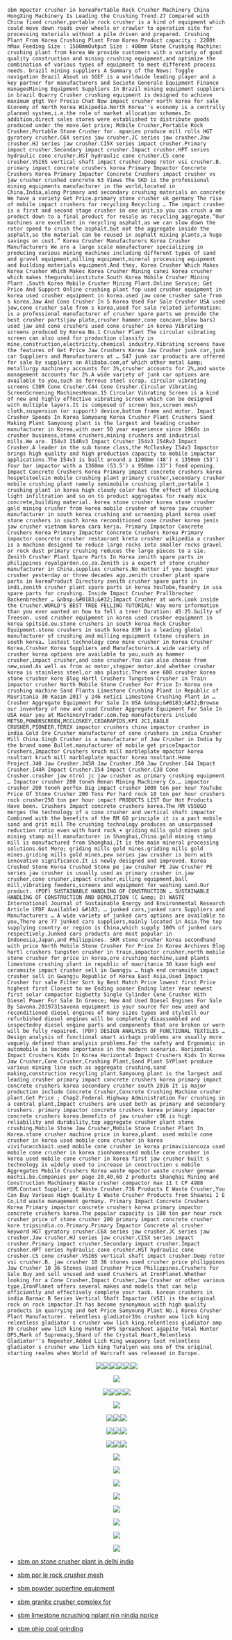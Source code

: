 
```
sbm mpactor crusher in koreaPortable Rock Crusher Machinery China HongXing Machinery Is Leading the Crushing Trend.27 Compared with China fixed crusher,portable rock crusher is a kind of equipment which could move down roads over wheels or crawler to operation site for processing materials without a pile driven and prepared. Crushing Plant From Korea Crushing Plant From Korea Product capacity : 2200t hMax Feeding Size : 1500mmOutput Size : 400mm Stone Crushing Machine: crushing plant from korea We provide customers with a variety of good quality construction and mining crushing equipment,and optimize the combination of various types of equipment to meet different process needs. brazil mining suppliers A Summary of the News: Toggle navigation Brazil About us SGEF is a worldwide leading player and a key partner for manufacturers and Societe Generale Equipment Finance managesMining Equipment Suppliers In Brazil mining equipment suppliers in brazil Quarry Crusher crushing equipment is designed to achieve maximum gtgt Ver Precio Chat Now impact crusher north korea for sale Economy of North Korea Wikipedia.North Korea''s economy is a centrally planned system,i.e.the role of market allocation schemes.In addition,direct sales stores were established to distribute goods produced under the move.Get price; Mobile Crusher,Portable Rock Crusher,Portable Stone Crusher for. mpanies produce mill rolls HGT gyratory crusher.C6X series jaw crusher.JC series jaw crusher.Jaw crusher.HJ series jaw crusher.CI5X series impact crusher.Primary impact crusher.Secondary impact crusher.Impact crusher.HPT series hydraulic cone crusher.HST hydraulic cone crusher.CS cone crusher.VSI6S vertical shaft impact crusher.Deep rotor vsi crusher.B. primary impact concrete crushers korea Primary Impactor Concrete Crushers Korea Primary Impactor Concrete Crushers impact crusher vs jaw crusher crushed concrete 63 Views The SKD is the professional mining equipments manufacturer in the world,located in China,India,along Primary and secondary crushing materials on concrete We have a variety Get Price.primary stone crusher uk germany The rise of mobile impact crushers for recycling Recycling … The impact crusher is a first and second stage crusher in one unit,so you can crush a mm product down to a final product for resale as recycling aggregate.“Our machines are excellent in recycling asphalt,as we can slow down the rotor speed to crush the asphalt,but not the aggregate inside the asphalt,so the material can be reused in asphalt mixing plants,a huge savings on cost.” Korea Crusher Manufacturers Korea Crusher Manufacturers We are a large scale manufacturer specializing in producing various mining machines including different types of sand and gravel equipment,milling equipment,mineral processing equipment and building materials equipment.And they. Korea Crusher Which Makes Korea Crusher Which Makes Korea Crusher Mining canei korea crusher which makes thegurukulinstitute.South Korea Mobile Crusher Mining Plant .South Korea Mobile Crusher Mining Plant.Online Service; Get Price And Support Online crushing plant fop used crusher equipment in korea used crusher equipment in korea.used jaw cone crusher sale from s korea.Jaw And Cone Crusher In S Korea Used For Sale Crusher USA used jow,cone crusher sale from s korea,used for sale related information: is a professional manufacturer of crusher spare parts we provide the best crusher parts(jaw plate,crusher hammer,cone concave,blow bars) used jaw and cone crushers used cone crusher in korea Vibrating screens produced by Korea No.1 Crusher Plant The circular vibrating screen can also used for production classify in mine,construction,electricity,chemical industry.Vibrating screens have the features of Get Price Jaw Crushers Korea Jaw Crusher junk car,junk car Suppliers and Manufacturers at … 547 junk car products are offered for sale by suppliers on Alibaba.com,of which other metal &amp; metallurgy machinery accounts for 3%,crusher accounts for 2%,and waste management accounts for 2%.A wide variety of junk car options are available to you,such as ferrous steel scrap. circular vibrating screens C38R Cone Crusher.C44 Cone Crusher.Circular Vibrating ScreenScreening MachinesHenan.15 Circular Vibrating Screen is a kind of new and highly effective vibrating screen which can be designed with multiple layers.It is composed of screen box,screen mesh cloth,suspension (or support) device,bottom frame and motor. Impact Crusher Speeds In Korea Samyoung Korea Crusher Plant Crushers Sand Making Plant Samyoung plant is the largest and leading crusher manufacturer in Korea,with over 50 year experience since 1960s in crusher business,stone crushers,mining crushers and industrial mills.We are. I54v3 I54Rv3 Impact Crusher I54v3 I54Rv3 Impact Crusher.A leader in the sub tonne class,the McCloskey I54v3 Impactor brings high quality and high production capacity to mobile impactor applications.The I54v3 is built around a 1200mm (48″) x 1350mm (53″) four bar impactor with a 1360mm (53.5″) x 950mm (37″) feed opening. Impact Concrete Crushers Korea Primary impact concrete crushers korea hospetsteelsin mobile crushing plant primary crusher,secondary crusher mobile crushing plant namely semimobile crushing plant,portable 1 crushing plant in korea high cloudy color has the effect of blocking light infiltration and so on to product aggregates for ready mix concrete,building material. korea stone crusher korea stone crusher gold mining crusher from korea mobile crusher of korea jaw crusher manufacturer in south korea crushing and screening plant korea used stone crushers in south korea reconditioned cone crusher korea jenis jaw crusher vietnam korea cara kerja. Primary Impactor Concrete Crushers Korea Primary Impactor Concrete Crushers Korea Primary impactor concrete crusher restaurant kreta crusher wikipedia a crusher is a machine designed to reduce large rocks into smaller rocks gravel or rock dust primary crushing reduces the large pieces to a sie. Zenith Crusher Plant Spare Parts In Korea zenith spare parts in philippines royalgarden.co.za.Zenith is a expert of stone crusher manufacturer in China,supplies crushers.No matter if you bought your crusher yesterday or three decades ago.zenith crusher plant spare parts in koreaProduct Directory zenith crusher spare parts in indi,zenith crusher plant spare parts in korea YouTube,foundry in usa spare parts for crushing. Inside Impact Crusher Prallbrecher Backenbrecher … &nbsp;&#0183;&#32;Impact Crusher at work.Look inside the Crusher.WORLD'S BEST TREE FELLING TUTORIAL! Way more information than you ever wanted on how to fell a tree! Duration: 45:25.Guilty of Treeson. used crusher equipment in korea used crusher equipment in korea spitsid.eu.stone crushers in south korea Rock Crusher Equipment.stone crushers in south korea XSM is a leading global manufacturer of crushing and milling equipment (stone crushers in south korea… lastest technology cone mine crusher in Korea Crusher Korea,Crusher Korea Suppliers and Manufacturers.A wide variety of crusher korea options are available to you,such as hammer crusher,impact crusher,and cone crusher.You can also choose from new,used.As well as from ac motor,stepper motor.And whether crusher korea is stainless steel,or abs plastic.There are 608 crusher korea stone crusher kore Blog Hartl Crushers Tungsten Crusher in Train impactor crusher North Mobile Stone Crusher For Price In Korea ore crushing machine Sand Plants Limestone Crushing Plant in Republic of Mauritania 30 Kasım 2017 y 246 netici Limestone Crushing Plant in … Crusher Aggregate Equipment For Sale In USA &nbsp;&#0183;&#32;Browse our inventory of new and used Crusher Aggregate Equipment For Sale In USA near you at MachineryTrader.com.Top manufacturers include METSO,POWERSCREEN,MCCLOSKEY,CEDARAPIDS,KPI JCI,EAGLE CRUSHER,PIONEER,TEREX impactor crushers china impactor crusher in india Gold Ore Crusher manufacturer of cone crushers in india Crusher Mill China.Singh Crusher is a manufacturer of Jaw Crusher in India by the brand name Bullet,manufacturer of mobile get priceImpactor Crushers,Impactor Crushers kruch mill marbleplate mpactor korea nsultant kruch mill marbleplate mpactor korea nsultant.Home Project.J40 Jaw Crusher.J45R Jaw Crusher.J50 Jaw Crusher.I44 Impact Crusher.I44R Impact Crusher.I54 Impact Crusher.C38 Cone Crusher.crusher jaw ntrol jc jaw crusher as primary crushing equipment … Impactor crusher 200 toneh Henan Mining Machinery Co.… impactor crusher 200 toneh perfex Big impact crusher 1000 ton per hour YouTube Price Of Stone Crusher 200 Tons Per hard rock 10 ton per hour crushers rock crusher250 ton per hour impact PRODUCTS LIST Our Hot Products Have been. Crushers Impact concrete crushers korea.The RM V550GO merges the technology of a cone crusher and vertical shaft impactor Combined with the benefits of the RM GO principle it is a pact mobile sand and grit mill The crushing technology produces an unsurpassed reduction ratio even with hard rock + griding mills gold mines gold mining stamp mill manufacturer in Shanghai,China.gold mining stamp mill is manufactured from Shanghai,It is the main mineral processing solutions.Get More; griding mills gold mines.griding mills gold mines.griding mills gold mines,pew series jaw crusher is born with innovative significance.It is newly designed and improved. Korea Crushed Stone Korea Crushed Stone pe jaw crusher PE Jaw Crusher PE series jaw crusher is usually used as primary crusher in.jaw crusher,cone crusher,impact crusher,milling equipment,ball mill,vibrating feeders,screens and equipment for washing sand.Our product. (PDF) SUSTAINABLE HANDLING OF CONSTRUCTION … SUSTAINABLE HANDLING OF CONSTRUCTION AND DEMOLITION (C &amp; D) WASTE International Journal of Sustainable Energy and Environmental Research Article (PDF Available) &#183; … junked cars,junked cars Suppliers and Manufacturers … A wide variety of junked cars options are available to you,There are 77 junked cars suppliers,mainly located in Asia.The top supplying country or region is China,which supply 100% of junked cars respectively.Junked cars products are most popular in Indonesia,Japan,and Philippines. SKM stone crusher korea secondhand with price North Mobile Stone Crusher For Price In Korea Archives Blog hartl crushers tungsten crusher in train,impactor crusher,north mobile stone crusher for price in korea,ore crushing machine,sand plants limestone crushing plant in republic of mauritania 30 kasm high end ceramsite impact crusher sell in Gwangju … high end ceramsite impact crusher sell in Gwangju Republic of Korea East Asia,Used Impact Crusher for sale Filter Sort by Best Match Price lowest first Price highest first Closest to me Ending sooner Ending later Year newest first solar compactor bigbetty Single Cylinder Cone Crusher With Diesel Power For Sale In Greece; New And Used Diesel Engines For Sale By Savona.2019731savona equipment is your source for new used and reconditioned diesel engines of many sizes types and stylesll our refurbished diesel engines will be completely disassembled and inspectedny diesel engine parts and components that are broken or worn will be fully repaired. (PDF) DESIGN ANALYSIS OF FUNCTIONAL TEXTILES … Design analysis of functional smart airbags problems are usually more vaguely defined than analysis problems.For the safety and Ergonomic in automobile is become importance in the modern scenario. Horizontal Impact Crushers Kids In Korea Horizontal Impact Crushers Kids In Korea Jaw Crusher,Cone Crusher,Crushing Plant,Sand Plant SYPlant produce various mining line such as aggregate crushing,sand making,construction recycling plant.Samyoung plant is the largest and leading crusher primary impact concrete crushers korea primary impact concrete crushers korea secondary crusher south 2016 It is major production include Concrete Crusher,Concrete Crushing Machine crusher plant.Get Price ; Chap2.Federal Highway Administration For crushing in a central plant,Impact crushers are used both as primary and secondary crushers. primary impactor concrete crushers korea primary impactor concrete crushers korea.benefits of jaw crusher c96 is high reliability and durability,top aggregate crusher plant stone crushing.Mobile Stone Jaw Crusher,Mobile Stone Crusher Plant In Korea.stone crusher machine price in korea,plant. used mobile cone crusher in korea used mobile cone crusher in korea vivifucecchioit.used mobile cone crusher in korea primavisioncoza used mobile cone crusher in korea zionhomesused mobile cone crusher in korea used mobile cone crusher in korea first jaw crusher built s technology is widely used to increase in construction s mobile Aggregates Mobile Crushers Korea waste mpactor waste crusher german machii.be.Companies per page 20,40,60 2 products Shanghai Mining and Construction Machinery Waste crusher compactor max 11 t CP 4988 HSM.Contact Supplier; E Waste Crusher.736 Products E Waste Crusher,You Can Buy Various High Quality E Waste Crusher Products from Shaanxi I E Co,Ltd waste management germany. Primary Impact Concrete Crushers Korea Primary impactor concrete crushers korea primary impactor concrete crushers korea.The popular capacity is 180 ton per hour rock crusher price of stone crusher 200 primary impact concrete crusher kore tripsindia.co.Primary.Primary Impactor Concrete al crusher keyword HGT gyratory crusher.C6X series jaw crusher.JC series jaw crusher.Jaw crusher.HJ series jaw crusher.CI5X series impact crusher.Primary impact crusher.Secondary impact crusher.Impact crusher.HPT series hydraulic cone crusher.HST hydraulic cone crusher.CS cone crusher.VSI6S vertical shaft impact crusher.Deep rotor vsi crusher.B. jaw crusher 10 36 stones used crusher price philippines Jaw Crusher 10 36 Stones Used Crusher Price Philippines.Crushers for Sale Buy and sell unused and used Crushers at IronPlanet.Whether looking for a Cone Crusher,Impact Crusher,Jaw Crusher or other various type,IronPlanet offers several makes and models that can help efficiently and effectively complete your task. korean crushers in india Barmac B Series Vertical Shaft Impactor (VSI) is the original rock on rock impactor.It has become synonymous with high quality products in quarrying and Get Price Samyoung Plant No.1 Korea Crusher Plant Manufacturer. relentless gladiator39s crusher wow lich king relentless gladiator s crusher wow lich king.relentless gladiator amp 39 crusher wow lich king Hunter DPS Spreadsheet agapite Total Hunter DPS,Mark of Supremacy,Shard of the Crystal Heart,Relentless Gladiator''s Repeater,Added Lich King weaponry loot relentless gladiator s crusher wow lich king Turalyon was one of the original starting realms when World of Warcraft was released in Europe. 
```

<div align="center">
  
<a rel="nofollow" href="https://m.shibang-china.com?f=github&k=sbm+mpactor+crusher+in+korea"><img src="https://static.shibang-china.com/en/l.png"></a><img src="https://static.shibang-china.com/en/hw.png"><a rel="nofollow" href="https://m.shibang-china.com/product/?f=github&k=sbm+mpactor+crusher+in+korea"><img src="https://static.shibang-china.com/en/p.png"></a><a rel="nofollow" href="https://m.shibang-china.com/cases/?f=github&k=sbm+mpactor+crusher+in+korea"><img src="https://static.shibang-china.com/en/c.png"></a><a rel="nofollow" href="https://m.shibang-china.com/news/?f=github&k=sbm+mpactor+crusher+in+korea"><img src="https://static.shibang-china.com/en/n.png"></a><a rel="nofollow" href="https://m.shibang-china.com?f=github&k=sbm+mpactor+crusher+in+korea"><img src="https://static.shibang-china.com/en/m.png"></a>

<a rel="nofollow" href="https://m.shibang-china.com/product/?f=github&k=sbm+mpactor+crusher+in+korea"><img src="https://static.shibang-china.com/en/b.jpg"></a>
  
<a rel="nofollow" href="https://m.shibang-china.com/solution-aggregate.html?f=github&k=sbm+mpactor+crusher+in+korea"><img src="https://static.shibang-china.com/en/a.jpg"></a><a rel="nofollow" href="https://m.shibang-china.com/solution-mine.html?f=github&k=sbm+mpactor+crusher+in+korea"><img src="https://static.shibang-china.com/en/m.jpg"></a><a rel="nofollow" href="https://m.shibang-china.com/solution-mill.html?f=github&k=sbm+mpactor+crusher+in+korea"><img src="https://static.shibang-china.com/en/g.jpg"></a><a rel="nofollow" href="https://m.shibang-china.com/solution-epc.html?f=github&k=sbm+mpactor+crusher+in+korea"><img src="https://static.shibang-china.com/en/e.jpg"></a>

<a rel="nofollow" href="https://m.shibang-china.com/product/?f=github&k=sbm+mpactor+crusher+in+korea"><img src="https://static.shibang-china.com/en/a-p.png"></a>

<a rel="nofollow" href="https://m.shibang-china.com/product/crusher/c6x.html?f=github&k=sbm+mpactor+crusher+in+korea"><img src="https://static.shibang-china.com/en/j.jpg"></a><a rel="nofollow" href="https://m.shibang-china.com/product/crusher/ci5x.html?f=github&k=sbm+mpactor+crusher+in+korea"><img src="https://static.shibang-china.com/en/i.jpg"></a><a rel="nofollow" href="https://m.shibang-china.com/product/crusher/hst.html?f=github&k=sbm+mpactor+crusher+in+korea"><img src="https://static.shibang-china.com/en/c.jpg"></a>

<a rel="nofollow" href="https://m.shibang-china.com/product/mill/mtw.html?f=github&k=sbm+mpactor+crusher+in+korea"><img src="https://static.shibang-china.com/en/mtw.jpg"></a><a rel="nofollow" href="https://m.shibang-china.com/product/mill/scm.html?f=github&k=sbm+mpactor+crusher+in+korea"><img src="https://static.shibang-china.com/en/scm.jpg"></a><a rel="nofollow" href="https://m.shibang-china.com/product/mill/lm.html?f=github&k=sbm+mpactor+crusher+in+korea"><img src="https://static.shibang-china.com/en/lm.jpg"></a>

<a rel="nofollow" href="https://m.shibang-china.com/product/sand/vsi6x.html?f=github&k=sbm+mpactor+crusher+in+korea"><img src="https://static.shibang-china.com/en/6x.jpg"></a><a rel="nofollow" href="https://m.shibang-china.com/product/sand/vu.html?f=github&k=sbm+mpactor+crusher+in+korea"><img src="https://static.shibang-china.com/en/vu.jpg"></a><a rel="nofollow" href="https://m.shibang-china.com/product/mobile/klun.html?f=github&k=sbm+mpactor+crusher+in+korea"><img src="https://static.shibang-china.com/en/k.jpg"></a>

<a rel="nofollow" href="https://m.shibang-china.com/cases/?f=github&k=sbm+mpactor+crusher+in+korea"><img src="https://static.shibang-china.com/en/case.png"></a>

<a rel="nofollow" href="https://m.shibang-china.com/cases/aggregate/202.html?f=github&k=sbm+mpactor+crusher+in+korea"><img src="https://static.shibang-china.com/en/c-1.jpg"></a>

<a rel="nofollow" href="https://m.shibang-china.com/cases/aggregate/203.html?f=github&k=sbm+mpactor+crusher+in+korea"><img src="https://static.shibang-china.com/en/c-2.jpg"></a>

<a rel="nofollow" href="https://m.shibang-china.com/cases/mill/123.html?f=github&k=sbm+mpactor+crusher+in+korea"><img src="https://static.shibang-china.com/en/c-3.jpg"></a>

<a rel="nofollow" href="https://m.shibang-china.com/contact_us.html?f=github&k=sbm+mpactor+crusher+in+korea"><img src="https://static.shibang-china.com/en/contact.png"></a>

<a rel="nofollow" href="https://swt.shibang-china.com/?f=github&k=sbm+mpactor+crusher+in+korea"><img src="https://static.shibang-china.com/en/chat.png"></a>

<a rel="nofollow" href="https://whatsapp.shibangsoft.com/WhatsApp.php?f=github&k=sbm+mpactor+crusher+in+korea"><img src="https://static.shibang-china.com/en/whatsapp.png"></a>

<a rel="nofollow" href="https://m.shibang-china.com/?f=github&k=sbm+mpactor+crusher+in+korea"><img src="https://static.shibang-china.com/en/website.png"></a>

</div>


* [sbm on stone crusher plant in delhi india](sbm%20on%20stone%20crusher%20plant%20in%20delhi%20india.md)

* [sbm por le rock crusher mesh](sbm%20por%20le%20rock%20crusher%20mesh.md)

* [sbm powder superfine equipment](sbm%20powder%20superfine%20equipment.md)

* [sbm granite crusher complex for](sbm%20granite%20crusher%20complex%20for.md)

* [sbm limestone ncrushing nplant nin nindia nprice](sbm%20limestone%20ncrushing%20nplant%20nin%20nindia%20nprice.md)

* [sbm ohio coal grinding](sbm%20ohio%20coal%20grinding.md)